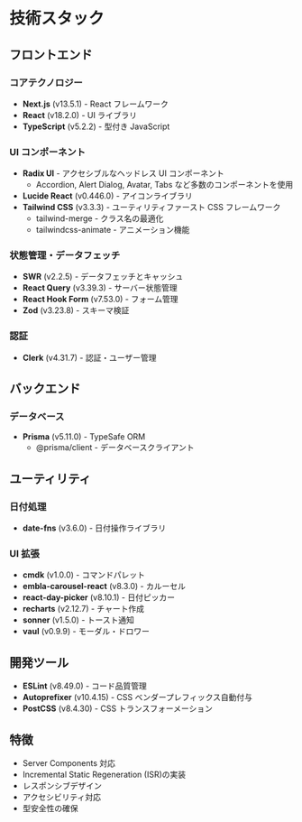 # 技術スタック

## フロントエンド

### コアテクノロジー

- **Next.js** (v13.5.1) - React フレームワーク
- **React** (v18.2.0) - UI ライブラリ
- **TypeScript** (v5.2.2) - 型付き JavaScript

### UI コンポーネント

- **Radix UI** - アクセシブルなヘッドレス UI コンポーネント
  - Accordion, Alert Dialog, Avatar, Tabs など多数のコンポーネントを使用
- **Lucide React** (v0.446.0) - アイコンライブラリ
- **Tailwind CSS** (v3.3.3) - ユーティリティファースト CSS フレームワーク
  - tailwind-merge - クラス名の最適化
  - tailwindcss-animate - アニメーション機能

### 状態管理・データフェッチ

- **SWR** (v2.2.5) - データフェッチとキャッシュ
- **React Query** (v3.39.3) - サーバー状態管理
- **React Hook Form** (v7.53.0) - フォーム管理
- **Zod** (v3.23.8) - スキーマ検証

### 認証

- **Clerk** (v4.31.7) - 認証・ユーザー管理

## バックエンド

### データベース

- **Prisma** (v5.11.0) - TypeSafe ORM
  - @prisma/client - データベースクライアント

## ユーティリティ

### 日付処理

- **date-fns** (v3.6.0) - 日付操作ライブラリ

### UI 拡張

- **cmdk** (v1.0.0) - コマンドパレット
- **embla-carousel-react** (v8.3.0) - カルーセル
- **react-day-picker** (v8.10.1) - 日付ピッカー
- **recharts** (v2.12.7) - チャート作成
- **sonner** (v1.5.0) - トースト通知
- **vaul** (v0.9.9) - モーダル・ドロワー

## 開発ツール

- **ESLint** (v8.49.0) - コード品質管理
- **Autoprefixer** (v10.4.15) - CSS ベンダープレフィックス自動付与
- **PostCSS** (v8.4.30) - CSS トランスフォーメーション

## 特徴

- Server Components 対応
- Incremental Static Regeneration (ISR)の実装
- レスポンシブデザイン
- アクセシビリティ対応
- 型安全性の確保
